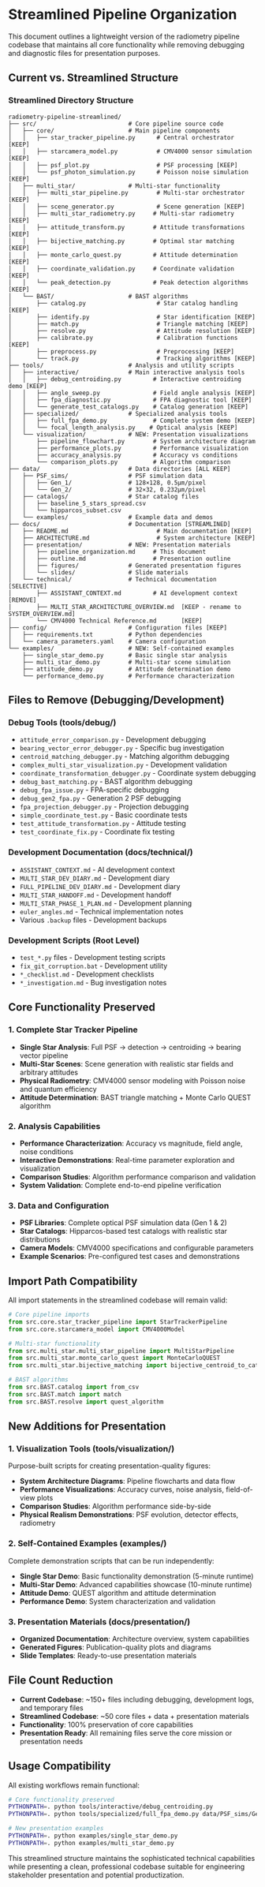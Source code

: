 # Streamlined Pipeline Organization

This document outlines a lightweight version of the radiometry pipeline codebase that maintains all core functionality while removing debugging and diagnostic files for presentation purposes.

## Current vs. Streamlined Structure

### Streamlined Directory Structure
```
radiometry-pipeline-streamlined/
├── src/                          # Core pipeline source code
│   ├── core/                     # Main pipeline components
│   │   ├── star_tracker_pipeline.py      # Central orchestrator [KEEP]
│   │   ├── starcamera_model.py           # CMV4000 sensor simulation [KEEP]
│   │   ├── psf_plot.py                   # PSF processing [KEEP]
│   │   └── psf_photon_simulation.py      # Poisson noise simulation [KEEP]
│   ├── multi_star/               # Multi-star functionality
│   │   ├── multi_star_pipeline.py        # Multi-star orchestrator [KEEP]
│   │   ├── scene_generator.py            # Scene generation [KEEP]
│   │   ├── multi_star_radiometry.py     # Multi-star radiometry [KEEP]
│   │   ├── attitude_transform.py        # Attitude transformations [KEEP]
│   │   ├── bijective_matching.py        # Optimal star matching [KEEP]
│   │   ├── monte_carlo_quest.py         # Attitude determination [KEEP]
│   │   ├── coordinate_validation.py     # Coordinate validation [KEEP]
│   │   └── peak_detection.py            # Peak detection algorithms [KEEP]
│   └── BAST/                     # BAST algorithms
│       ├── catalog.py                    # Star catalog handling [KEEP]
│       ├── identify.py                   # Star identification [KEEP]
│       ├── match.py                      # Triangle matching [KEEP]
│       ├── resolve.py                    # Attitude resolution [KEEP]
│       ├── calibrate.py                  # Calibration functions [KEEP]
│       ├── preprocess.py                 # Preprocessing [KEEP]
│       └── track.py                      # Tracking algorithms [KEEP]
├── tools/                        # Analysis and utility scripts
│   ├── interactive/              # Main interactive analysis tools
│   │   ├── debug_centroiding.py         # Interactive centroiding demo [KEEP]
│   │   ├── angle_sweep.py               # Field angle analysis [KEEP]
│   │   ├── fpa_diagnostic.py            # FPA diagnostic tool [KEEP]
│   │   └── generate_test_catalogs.py    # Catalog generation [KEEP]
│   ├── specialized/              # Specialized analysis tools
│   │   ├── full_fpa_demo.py             # Complete system demo [KEEP]
│   │   └── focal_length_analysis.py    # Optical analysis [KEEP]
│   └── visualization/            # NEW: Presentation visualizations
│       ├── pipeline_flowchart.py        # System architecture diagram
│       ├── performance_plots.py         # Performance visualization
│       ├── accuracy_analysis.py         # Accuracy vs conditions
│       └── comparison_plots.py          # Algorithm comparison
├── data/                         # Data directories [ALL KEEP]
│   ├── PSF_sims/                 # PSF simulation data
│   │   ├── Gen_1/                # 128×128, 0.5µm/pixel
│   │   └── Gen_2/                # 32×32, 0.232µm/pixel
│   ├── catalogs/                 # Star catalog files
│   │   ├── baseline_5_stars_spread.csv
│   │   └── hipparcos_subset.csv
│   └── examples/                 # Example data and demos
├── docs/                         # Documentation [STREAMLINED]
│   ├── README.md                         # Main documentation [KEEP]
│   ├── ARCHITECTURE.md                   # System architecture [KEEP]
│   ├── presentation/             # NEW: Presentation materials
│   │   ├── pipeline_organization.md     # This document
│   │   ├── outline.md                   # Presentation outline
│   │   ├── figures/              # Generated presentation figures
│   │   └── slides/               # Slide materials
│   └── technical/                # Technical documentation [SELECTIVE]
│       ├── ASSISTANT_CONTEXT.md         # AI development context [REMOVE]
│       ├── MULTI_STAR_ARCHITECTURE_OVERVIEW.md  [KEEP - rename to SYSTEM_OVERVIEW.md]
│       └── CMV4000 Technical Reference.md       [KEEP]
├── config/                       # Configuration files [KEEP]
│   ├── requirements.txt          # Python dependencies
│   └── camera_parameters.yaml    # Camera configuration
└── examples/                     # NEW: Self-contained examples
    ├── single_star_demo.py       # Basic single star analysis
    ├── multi_star_demo.py        # Multi-star scene simulation
    ├── attitude_demo.py          # Attitude determination demo
    └── performance_demo.py       # Performance characterization
```

## Files to Remove (Debugging/Development)

### Debug Tools (tools/debug/)
- `attitude_error_comparison.py` - Development debugging
- `bearing_vector_error_debugger.py` - Specific bug investigation
- `centroid_matching_debugger.py` - Matching algorithm debugging
- `complex_multi_star_visualization.py` - Development validation
- `coordinate_transformation_debugger.py` - Coordinate system debugging
- `debug_bast_matching.py` - BAST algorithm debugging
- `debug_fpa_issue.py` - FPA-specific debugging
- `debug_gen2_fpa.py` - Generation 2 PSF debugging
- `fpa_projection_debugger.py` - Projection debugging
- `simple_coordinate_test.py` - Basic coordinate tests
- `test_attitude_transformation.py` - Attitude testing
- `test_coordinate_fix.py` - Coordinate fix testing

### Development Documentation (docs/technical/)
- `ASSISTANT_CONTEXT.md` - AI development context
- `MULTI_STAR_DEV_DIARY.md` - Development diary
- `FULL_PIPELINE_DEV_DIARY.md` - Development diary
- `MULTI_STAR_HANDOFF.md` - Development handoff
- `MULTI_STAR_PHASE_1_PLAN.md` - Development planning
- `euler_angles.md` - Technical implementation notes
- Various `.backup` files - Development backups

### Development Scripts (Root Level)
- `test_*.py` files - Development testing scripts
- `fix_git_corruption.bat` - Development utility
- `*_checklist.md` - Development checklists
- `*_investigation.md` - Bug investigation notes

## Core Functionality Preserved

### 1. Complete Star Tracker Pipeline
- **Single Star Analysis**: Full PSF → detection → centroiding → bearing vector pipeline
- **Multi-Star Scenes**: Scene generation with realistic star fields and arbitrary attitudes
- **Physical Radiometry**: CMV4000 sensor modeling with Poisson noise and quantum efficiency
- **Attitude Determination**: BAST triangle matching + Monte Carlo QUEST algorithm

### 2. Analysis Capabilities
- **Performance Characterization**: Accuracy vs magnitude, field angle, noise conditions
- **Interactive Demonstrations**: Real-time parameter exploration and visualization
- **Comparison Studies**: Algorithm performance comparison and validation
- **System Validation**: Complete end-to-end pipeline verification

### 3. Data and Configuration
- **PSF Libraries**: Complete optical PSF simulation data (Gen 1 & 2)
- **Star Catalogs**: Hipparcos-based test catalogs with realistic star distributions
- **Camera Models**: CMV4000 specifications and configurable parameters
- **Example Scenarios**: Pre-configured test cases and demonstrations

## Import Path Compatibility

All import statements in the streamlined codebase will remain valid:
```python
# Core pipeline imports
from src.core.star_tracker_pipeline import StarTrackerPipeline
from src.core.starcamera_model import CMV4000Model

# Multi-star functionality
from src.multi_star.multi_star_pipeline import MultiStarPipeline
from src.multi_star.monte_carlo_quest import MonteCarloQUEST
from src.multi_star.bijective_matching import bijective_centroid_to_catalog_matching

# BAST algorithms
from src.BAST.catalog import from_csv
from src.BAST.match import match
from src.BAST.resolve import quest_algorithm
```

## New Additions for Presentation

### 1. Visualization Tools (tools/visualization/)
Purpose-built scripts for creating presentation-quality figures:
- **System Architecture Diagrams**: Pipeline flowcharts and data flow
- **Performance Visualizations**: Accuracy curves, noise analysis, field-of-view plots
- **Comparison Studies**: Algorithm performance side-by-side
- **Physical Realism Demonstrations**: PSF evolution, detector effects, radiometry

### 2. Self-Contained Examples (examples/)
Complete demonstration scripts that can be run independently:
- **Single Star Demo**: Basic functionality demonstration (5-minute runtime)
- **Multi-Star Demo**: Advanced capabilities showcase (10-minute runtime)
- **Attitude Demo**: QUEST algorithm and attitude determination
- **Performance Demo**: System characterization and validation

### 3. Presentation Materials (docs/presentation/)
- **Organized Documentation**: Architecture overview, system capabilities
- **Generated Figures**: Publication-quality plots and diagrams
- **Slide Templates**: Ready-to-use presentation materials

## File Count Reduction

- **Current Codebase**: ~150+ files including debugging, development logs, and temporary files
- **Streamlined Codebase**: ~50 core files + data + presentation materials
- **Functionality**: 100% preservation of core capabilities
- **Presentation Ready**: All remaining files serve the core mission or presentation needs

## Usage Compatibility

All existing workflows remain functional:
```bash
# Core functionality preserved
PYTHONPATH=. python tools/interactive/debug_centroiding.py
PYTHONPATH=. python tools/specialized/full_fpa_demo.py data/PSF_sims/Gen_1/0_deg.txt

# New presentation examples
PYTHONPATH=. python examples/single_star_demo.py
PYTHONPATH=. python examples/multi_star_demo.py
```

This streamlined structure maintains the sophisticated technical capabilities while presenting a clean, professional codebase suitable for engineering stakeholder presentation and potential productization.